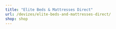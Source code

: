```yaml
---
title: "Elite Beds & Mattresses Direct"
url: /devizes/elite-beds-and-mattresses-direct/
shop: shop
---
```

